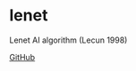 # lenet
Lenet AI algorithm (Lecun 1998) 


[GitHub](http://media5.datahacker.rs/2018/11/LeNet5-1024x188.png)
